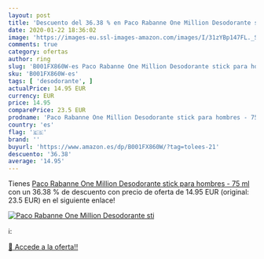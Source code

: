 ```yaml
---
layout: post
title: 'Descuento del 36.38 % en Paco Rabanne One Million Desodorante sti'
date: 2020-01-22 18:36:02
image: 'https://images-eu.ssl-images-amazon.com/images/I/31zYBp147FL._SL200_.jpg'
comments: true
category: ofertas
author: ring
slug: 'B001FX860W-es Paco Rabanne One Million Desodorante stick para hombres -...'
sku: 'B001FX860W-es'
tags: [ 'desodorante', ]
actualPrice: 14.95 EUR
currency: EUR
price: 14.95
comparePrice: 23.5 EUR
prodname: 'Paco Rabanne One Million Desodorante stick para hombres - 75 ml'
country: 'es'
flag: '🇪🇸'
brand: ''
buyurl: 'https://www.amazon.es/dp/B001FX860W/?tag=tolees-21'
descuento: '36.38'
average: '14.95'
---
```


Tienes [Paco Rabanne One Million Desodorante stick para hombres - 75 ml](https://www.amazon.es/dp/B001FX860W/?tag=tolees-21) con un 36.38 % de descuento con precio de oferta de 14.95 EUR (original: 23.5 EUR) en el siguiente enlace!

[![Paco Rabanne One Million Desodorante sti](https://images-eu.ssl-images-amazon.com/images/I/31zYBp147FL._SL200_.jpg)](https://www.amazon.es/dp/B001FX860W/?tag=tolees-21)

ℹ️:


[🛒 Accede a la oferta!!](https://www.amazon.es/dp/B001FX860W/?tag=tolees-21)
